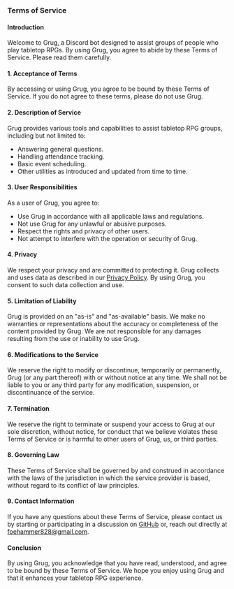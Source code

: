 ### Terms of Service

#### Introduction

Welcome to Grug, a Discord bot designed to assist groups of people who play tabletop RPGs. By using Grug, you agree to
abide by these Terms of Service. Please read them carefully.

#### 1. Acceptance of Terms

By accessing or using Grug, you agree to be bound by these Terms of Service. If you do not agree to these terms, please
do not use Grug.

#### 2. Description of Service

Grug provides various tools and capabilities to assist tabletop RPG groups, including but not limited to:

- Answering general questions.
- Handling attendance tracking.
- Basic event scheduling.
- Other utilities as introduced and updated from time to time.

#### 3. User Responsibilities

As a user of Grug, you agree to:

- Use Grug in accordance with all applicable laws and regulations.
- Not use Grug for any unlawful or abusive purposes.
- Respect the rights and privacy of other users.
- Not attempt to interfere with the operation or security of Grug.

#### 4. Privacy

We respect your privacy and are committed to protecting it. Grug collects and uses data as described in our
[Privacy Policy](privacy_policy.md). By using Grug, you consent to such data collection and use.

#### 5. Limitation of Liability

Grug is provided on an "as-is" and "as-available" basis. We make no warranties or representations about the accuracy or
completeness of the content provided by Grug. We are not responsible for any damages resulting from the use or inability
to use Grug.

#### 6. Modifications to the Service

We reserve the right to modify or discontinue, temporarily or permanently, Grug (or any part thereof) with or without
notice at any time. We shall not be liable to you or any third party for any modification, suspension, or discontinuance
of the service.

#### 7. Termination

We reserve the right to terminate or suspend your access to Grug at our sole discretion, without notice, for conduct
that we believe violates these Terms of Service or is harmful to other users of Grug, us, or third parties.

#### 8. Governing Law

These Terms of Service shall be governed by and construed in accordance with the laws of the jurisdiction in which the
service provider is based, without regard to its conflict of law principles.

#### 9. Contact Information

If you have any questions about these Terms of Service, please contact us by starting or participating in a discussion
on [GitHub](https://github.com/Foehammer82/Grug/discussions/categories/general) or, reach out directly at
foehammer828@gmail.com.

#### Conclusion

By using Grug, you acknowledge that you have read, understood, and agree to be bound by these Terms of Service. We hope
you enjoy using Grug and that it enhances your tabletop RPG experience.
